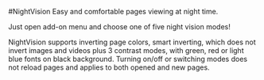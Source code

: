 #NightVision
Easy and comfortable pages viewing at night time.

Just open add-on menu and choose one of five night vision modes!

NightVision supports inverting page colors, smart inverting, which does not invert images and videos plus 3 contrast modes, with green, red or light blue fonts on black background.
Turning on/off or switching modes does not reload pages and applies to both opened and new pages.